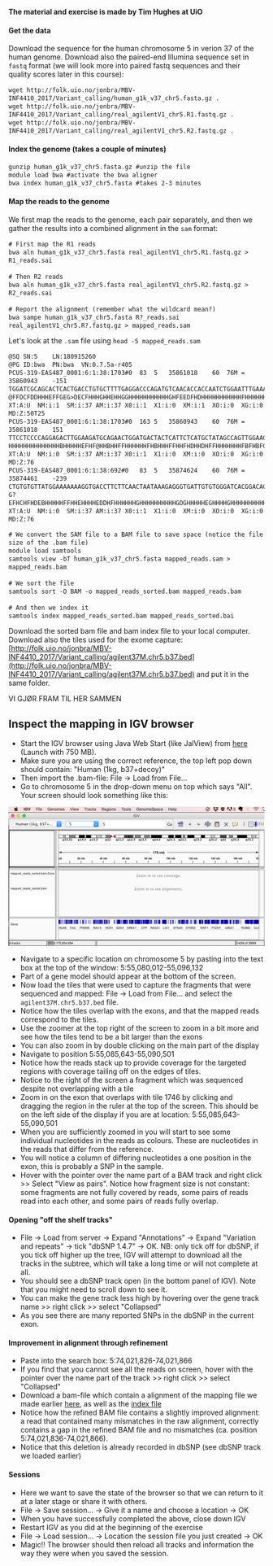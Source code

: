 **The material and exercise is made by Tim Hughes at UiO**

#### Get the data

Download the sequence for the human chromosome 5 in verion 37 of the human genome. Download also the paired-end Illumina sequence set in `fastq` format (we will look more into paired fastq sequences and their quality scores later in this course):

```
wget http://folk.uio.no/jonbra/MBV-INF4410_2017/Variant_calling/human_g1k_v37_chr5.fasta.gz .
wget http://folk.uio.no/jonbra/MBV-INF4410_2017/Variant_calling/real_agilentV1_chr5.R1.fastq.gz .
wget http://folk.uio.no/jonbra/MBV-INF4410_2017/Variant_calling/real_agilentV1_chr5.R2.fastq.gz .
```

#### Index the genome (takes a couple of minutes)

```
gunzip human_g1k_v37_chr5.fasta.gz #unzip the file
module load bwa #activate the bwa aligner
bwa index human_g1k_v37_chr5.fasta #takes 2-3 minutes
```

#### Map the reads to the genome
We first map the reads to the genome, each pair separately, and then we gather the results into a combined alignment in the `sam` format:

```
# First map the R1 reads
bwa aln human_g1k_v37_chr5.fasta real_agilentV1_chr5.R1.fastq.gz > R1_reads.sai

# Then R2 reads
bwa aln human_g1k_v37_chr5.fasta real_agilentV1_chr5.R2.fastq.gz > R2_reads.sai

# Report the alignment (remember what the wildcard mean?)
bwa sampe human_g1k_v37_chr5.fasta R?_reads.sai real_agilentV1_chr5.R?.fastq.gz > mapped_reads.sam
```

Let's look at the `.sam` file using `head -5 mapped_reads.sam`

```
@SQ	SN:5	LN:180915260
@PG	ID:bwa	PN:bwa	VN:0.7.5a-r405
PCUS-319-EAS487_0001:6:1:38:1703#0	83	5	35861018	60	76M	=	35860943	-151	TGGATCGCAGCACTCACTGACCTGTGCTTTTGAGGACCCAGATGTCAACACCACCAATCTGGAATTTGAAATATGG	@FFDCFDDHHHEFFGEG>DECFHHHGHHEHHGGHHHHHHHHHHHGHFEEDFHDHHHHHHHHHHHFHHHHHHHHHHH	XT:A:U	NM:i:1	SM:i:37	AM:i:37	X0:i:1	X1:i:0	XM:i:1	XO:i:0	XG:i:0	MD:Z:50T25
PCUS-319-EAS487_0001:6:1:38:1703#0	163	5	35860943	60	76M	=	35861018	151	TTCCTCCCCAGGAGACTTGGAAGATGCAGAACTGGATGACTACTCATTCTCATGCTATAGCCAGTTGGAAGTGAAT	HHHHHHHHHHHHHHBHHHHHEFHF@HHBHHFFHHHHHHFHBHHHFFHHFHDHHDHFFHHHHHHHFBFHBFG7DEB@	XT:A:U	NM:i:0	SM:i:37	AM:i:37	X0:i:1	X1:i:0	XM:i:0	XO:i:0	XG:i:0	MD:Z:76
PCUS-319-EAS487_0001:6:1:38:692#0	83	5	35874624	60	76M	=	35874461	-239	CTGTGTGTTATGGAAAAAAAGGTGACCTTCTTCAACTAATAAAGAGGGTGATTGTGTGGGATCACGGACAGTCAGA	G?EFHCHFHDEBHHHHHFFHHEHHHHEDDHFHHHHHHGHHHHHHHHHHGDGHHHHHEGHHHHGHHHHHHHHHHHHH	XT:A:U	NM:i:0	SM:i:37	AM:i:37	X0:i:1	X1:i:0	XM:i:0	XO:i:0	XG:i:0	MD:Z:76
```

```
# We convert the SAM file to a BAM file to save space (notice the file size of the .bam file)
module load samtools
samtools view -bT human_g1k_v37_chr5.fasta mapped_reads.sam > mapped_reads.bam

# We sort the file
samtools sort -O BAM -o mapped_reads_sorted.bam mapped_reads.bam

# And then we index it
samtools index mapped_reads_sorted.bam mapped_reads_sorted.bai
```

Download the sorted bam file and bam index file to your local computer. Download also the tiles used for the exome capture: [http://folk.uio.no/jonbra/MBV-INF4410_2017/Variant_calling/agilent37M.chr5.b37.bed](http://folk.uio.no/jonbra/MBV-INF4410_2017/Variant_calling/agilent37M.chr5.b37.bed) and put it in the same folder.

VI GJØR FRAM TIL HER SAMMEN
## Inspect the mapping in IGV browser
* Start the IGV browser using Java Web Start (like JalView) from [here](http://software.broadinstitute.org/software/igv/download) (Launch with 750 MB).
* Make sure you are using the correct reference, the top left pop down should contain: "Human (1kg, b37+decoy)" 
* Then import the .bam-file: File -> Load from File...
* Go to chromosome 5 in the drop-down menu on top which says "All". Your screen should look something like this:

![IGV_screen_shot](IGV_1.png)

* Navigate to a specific location on chromosome 5 by pasting into the text box at the top of the window: 5:55,080,012-55,096,132
* Part of a gene model should appear at the bottom of the screen. 
* Now load the tiles that were used to capture the fragments that were sequenced and mapped: File -> Load from File... and select the `agilent37M.chr5.b37.bed` file.
* Notice how the tiles overlap with the exons, and that the mapped reads correspond to the tiles.
* Use the zoomer at the top right of the screen to zoom in a bit more and see how the tiles tend to be a bit larger than the exons
* You can also zoom in by double clicking on the main part of the display
* Navigate to position 5:55,085,643-55,090,501
* Notice how the reads stack up to provide coverage for the targeted regions with coverage tailing off on the edges of tiles.
* Notice to the right of the screen a fragment which was sequenced despite not overlapping with a tile
* Zoom in on the exon that overlaps with tile 1746 by clicking and dragging the region in the ruler at the top of the screen. This should be on the left side of the display if you are at location: 5:55,085,643-55,090,501
* When you are sufficiently zoomed in you will start to see some individual nucleotides in the reads as colours. These are nucleotides in the reads that differ from the reference.
* You will notice a column of differing nucleotides a one position in the exon, this is probably a SNP in the sample.
* Hover with the pointer over the name part of a BAM track and right click >> Select "View as pairs". Notice how fragment size is not constant: some fragments are not fully covered by reads, some pairs of reads read into each other, and some pairs of reads fully overlap.


#### Opening "off the shelf tracks"

* File -> Load from server -> Expand "Annotations" -> Expand "Variation and repeats" -> tick "dbSNP 1.4.7" -> OK. NB: only tick off for dbSNP, if you tick off higher up the tree, IGV will attempt to download all the tracks in the subtree, which will take a long time or will not complete at all.
* You should see a dbSNP track open (in the bottom panel of IGV). Note that you might need to scroll down to see it.
* You can make the gene track less high by hovering over the gene track name >> right click >> select "Collapsed"
* As you see there are many reported SNPs in the dbSNP in the current exon. 


#### Improvement in alignment through refinement

* Paste into the search box:  5:74,021,826-74,021,866
* If you find that you cannot see all the reads on screen, hover with the pointer over the name part of the track >> right click >> select "Collapsed"
* Download a bam-file which contain a alignment of the mapping file we made earlier [here](http://folk.uio.no/jonbra/MBV-INF4410_2017/Variant_calling/aln.posiSrt.withRG.clean.dedup.recal.bam), as well as the [index file](http://folk.uio.no/jonbra/MBV-INF4410_2017/Variant_calling/aln.posiSrt.withRG.clean.dedup.recal.bam.bai)
* Notice how the refined BAM file contains a slightly improved alignment: a read that contained many mismatches in the raw alignment, correctly contains a gap in the refined BAM file and no mismatches (ca. position 5:74,021,836-74,021,866).
* Notice that this deletion is already recorded in dbSNP (see dbSNP track we loaded earlier)


#### Sessions

* Here we want to save the state of the browser so that we can return to it at a later stage or share it with others.
* File -> Save session... -> Give it a name and choose a location -> OK
* When you have successfully completed the above, close down IGV
* Restart IGV as you did at the beginning of the exercise
* File -> Load session... -> Location the session file you just created -> OK
* Magic!! The browser should then reload all tracks and information the way they were when you saved the session.



